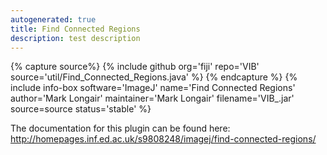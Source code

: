 ```yaml
---
autogenerated: true
title: Find Connected Regions
description: test description
---
```



{% capture source%}
{% include github org='fiji' repo='VIB' source='util/Find\_Connected\_Regions.java' %}
{% endcapture %}
{% include info-box software='ImageJ' name='Find Connected Regions' author='Mark Longair' maintainer='Mark Longair' filename='VIB\_.jar' source=source status='stable' %}

The documentation for this plugin can be found here: http://homepages.inf.ed.ac.uk/s9808248/imagej/find-connected-regions/
